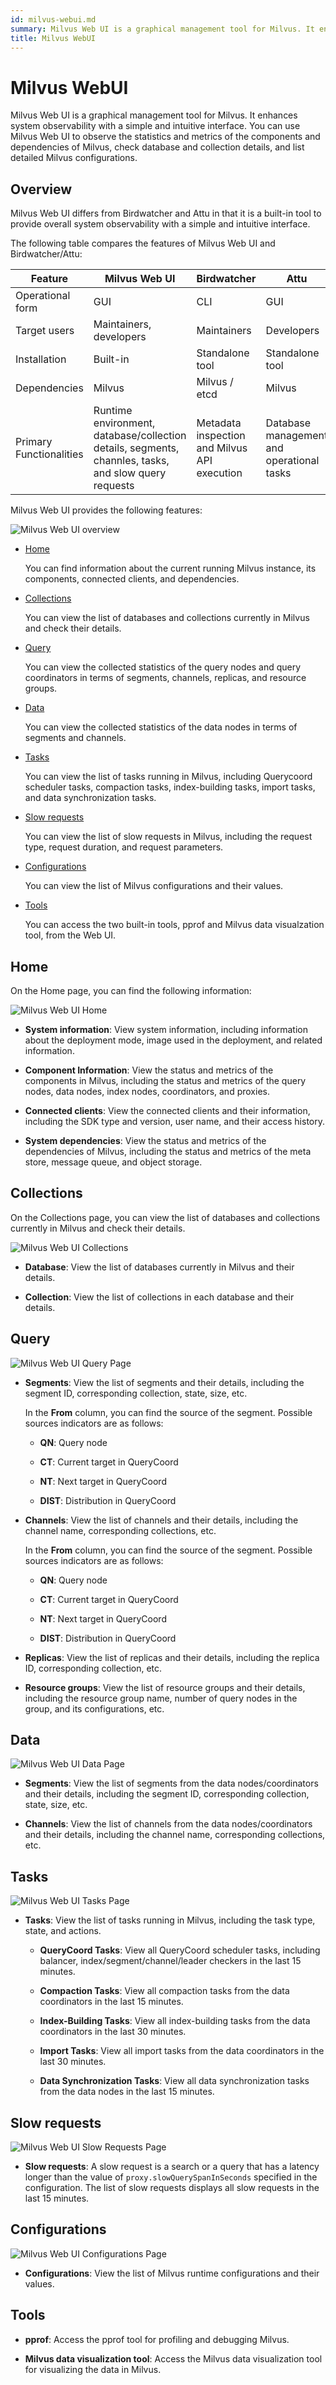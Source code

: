 ```yaml
---
id: milvus-webui.md
summary: Milvus Web UI is a graphical management tool for Milvus. It enhances system observability with a simple and intuitive interface. You can 
title: Milvus WebUI
---
```


# Milvus WebUI

Milvus Web UI is a graphical management tool for Milvus. It enhances system observability with a simple and intuitive interface. You can use Milvus Web UI to observe the statistics and metrics of the components and dependencies of Milvus, check database and collection details, and list detailed Milvus configurations.

## Overview

Milvus Web UI differs from Birdwatcher and Attu in that it is a built-in tool to provide overall system observability with a simple and intuitive interface.

The following table compares the features of Milvus Web UI and Birdwatcher/Attu:

| Feature | Milvus Web UI | Birdwatcher | Attu |
| --- | --- | --- | --- |
| Operational form | GUI | CLI | GUI |
| Target users | Maintainers, developers | Maintainers | Developers |
| Installation | Built-in | Standalone tool | Standalone tool |
| Dependencies | Milvus | Milvus / etcd | Milvus |
| Primary Functionalities | Runtime environment, database/collection details, segments, channles, tasks, and slow query requests | Metadata inspection and Milvus API execution | Database management and operational tasks |

Milvus Web UI provides the following features:

![Milvus Web UI overview](../../../../assets/milvus-webui-overview.png)

- [Home](#Home)

    You can find information about the current running Milvus instance, its components, connected clients, and dependencies.

- [Collections](#Collections)

    You can view the list of databases and collections currently in Milvus and check their details.

- [Query](#Query)

    You can view the collected statistics of the query nodes and query coordinators in terms of segments, channels, replicas, and resource groups.

- [Data](#Data)

    You can view the collected statistics of the data nodes in terms of segments and channels.

- [Tasks](#Tasks)

    You can view the list of tasks running in Milvus, including Querycoord scheduler tasks, compaction tasks, index-building tasks, import tasks, and data synchronization tasks.

- [Slow requests](#Slow-requests)

    You can view the list of slow requests in Milvus, including the request type, request duration, and request parameters.

- [Configurations](#Configurations)

    You can view the list of Milvus configurations and their values.

- [Tools](#Tools)

    You can access the two built-in tools, pprof and Milvus data visualzation tool, from the Web UI.

## Home

On the Home page, you can find the following information:

![Milvus Web UI Home](../../../../assets/webui-home.png)

- **System information**: View system information, including information about the deployment mode, image used in the deployment, and related information.

- **Component Information**: View the status and metrics of the components in Milvus, including the status and metrics of the query nodes, data nodes, index nodes, coordinators, and proxies.

- **Connected clients**: View the connected clients and their information, including the SDK type and version, user name, and their access history.

- **System dependencies**: View the status and metrics of the dependencies of Milvus, including the status and metrics of the meta store, message queue, and object storage.

## Collections

On the Collections page, you can view the list of databases and collections currently in Milvus and check their details.

![Milvus Web UI Collections](../../../../assets/webui-collections.png)

- **Database**: View the list of databases currently in Milvus and their details.

- **Collection**: View the list of collections in each database and their details.

## Query

![Milvus Web UI Query Page](../../../../assets/webui-query.png)

- **Segments**: View the list of segments and their details, including the segment ID, corresponding collection, state, size, etc.

    In the **From** column, you can find the source of the segment. Possible sources indicators are as follows:
    
    - **QN**: Query node
    
    - **CT**: Current target in QueryCoord

    - **NT**: Next target in QueryCoord

    - **DIST**: Distribution in QueryCoord

- **Channels**: View the list of channels and their details, including the channel name, corresponding collections, etc.

    In the **From** column, you can find the source of the segment. Possible sources indicators are as follows:
    
    - **QN**: Query node
    
    - **CT**: Current target in QueryCoord

    - **NT**: Next target in QueryCoord

    - **DIST**: Distribution in QueryCoord

- **Replicas**: View the list of replicas and their details, including the replica ID, corresponding collection, etc.

- **Resource groups**: View the list of resource groups and their details, including the resource group name, number of query nodes in the group, and its configurations, etc.

## Data

![Milvus Web UI Data Page](../../../../assets/webui-data.png)

- **Segments**: View the list of segments from the data nodes/coordinators and their details, including the segment ID, corresponding collection, state, size, etc.

- **Channels**: View the list of channels from the data nodes/coordinators and their details, including the channel name, corresponding collections, etc.

## Tasks

![Milvus Web UI Tasks Page](../../../../assets/webui-tasks.png)

- **Tasks**: View the list of tasks running in Milvus, including the task type, state, and actions.

    - **QueryCoord Tasks**: View all QueryCoord scheduler tasks, including balancer, index/segment/channel/leader checkers in the last 15 minutes.

    - **Compaction Tasks**: View all compaction tasks from the data coordinators in the last 15 minutes.

    - **Index-Building Tasks**: View all index-building tasks from the data coordinators in the last 30 minutes.

    - **Import Tasks**: View all import tasks from the data coordinators in the last 30 minutes.

    - **Data Synchronization Tasks**: View all data synchronization tasks from the data nodes in the last 15 minutes.

## Slow requests

![Milvus Web UI Slow Requests Page](../../../../assets/webui-slow-requests.png)

- **Slow requests**: A slow request is a search or a query that has a latency longer than the value of `proxy.slowQuerySpanInSeconds` specified in the configuration. The list of slow requests displays all slow requests in the last 15 minutes.

## Configurations

![Milvus Web UI Configurations Page](../../../../assets/webui-configurations.png)

- **Configurations**: View the list of Milvus runtime configurations and their values.

## Tools

- **pprof**: Access the pprof tool for profiling and debugging Milvus.

- **Milvus data visualization tool**: Access the Milvus data visualization tool for visualizing the data in Milvus.